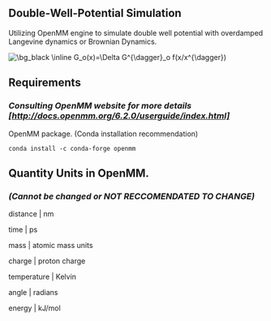 ## Double-Well-Potential Simulation
 
Utilizing OpenMM engine to simulate double well potential with overdamped Langevine dynamics or Brownian Dynamics. 

<img src="https://latex.codecogs.com/svg.image?\bg_black&space;\inline&space;G_o(x)=\Delta&space;G^{\dagger}_o&space;f(x/x^{\dagger})" title="\bg_black \inline G_o(x)=\Delta G^{\dagger}_o f(x/x^{\dagger})" />

## Requirements 
### ***Consulting OpenMM website for more details [http://docs.openmm.org/6.2.0/userguide/index.html]***

OpenMM package. (Conda installation recommendation)

`conda install -c conda-forge openmm`

## Quantity	Units in OpenMM. 
### ***(Cannot be changed or NOT RECCOMENDATED TO CHANGE)***

distance	   |   nm

time	       |   ps

mass	       |   atomic mass units

charge	     |   proton charge

temperature |	  Kelvin

angle	      |   radians

energy	     |   kJ/mol

